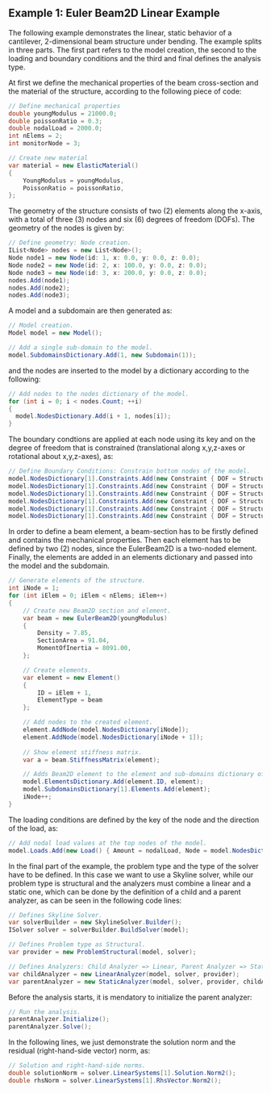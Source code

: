 ## Example 1: Euler Beam2D Linear Example

The following example demonstrates the linear, static behavior of a cantilever, 2-dimensional beam structure under bending.
The example splits in three parts. The first part refers to the model creation, the second to the loading and boundary conditions
and the third and final defines the analysis type. 

At first we define the mechanical properties of the beam cross-section and the material of the structure,
according to the following piece of code:

```csharp
// Define mechanical properties
double youngModulus = 21000.0;
double poissonRatio = 0.3;
double nodalLoad = 2000.0;
int nElems = 2;
int monitorNode = 3;

// Create new material
var material = new ElasticMaterial()
{
	YoungModulus = youngModulus,
	PoissonRatio = poissonRatio,
};
```

The geometry of the structure consists of two (2) elements along the x-axis, with a total of three (3) nodes and
six (6) degrees of freedom (DOFs). The geometry of the nodes is given by:

```csharp
// Define geometry: Node creation. 
IList<Node> nodes = new List<Node>();
Node node1 = new Node(id: 1, x: 0.0, y: 0.0, z: 0.0);
Node node2 = new Node(id: 2, x: 100.0, y: 0.0, z: 0.0);
Node node3 = new Node(id: 3, x: 200.0, y: 0.0, z: 0.0);
nodes.Add(node1);
nodes.Add(node2);
nodes.Add(node3);
```

A model and a subdomain are then generated as:

```csharp
// Model creation.
Model model = new Model();

// Add a single sub-domain to the model.
model.SubdomainsDictionary.Add(1, new Subdomain(1));
```

and the nodes are inserted to the model by a dictionary according to the following:

```csharp
// Add nodes to the nodes dictionary of the model.
for (int i = 0; i < nodes.Count; ++i)
{
  model.NodesDictionary.Add(i + 1, nodes[i]);
}
```

The boundary condtions are applied at each node using its key and on the degree of freedom 
that is constrained (translational along x,y,z-axes or rotational about x,y,z-axes), as:

```csharp
// Define Boundary Conditions: Constrain bottom nodes of the model.
model.NodesDictionary[1].Constraints.Add(new Constraint { DOF = StructuralDof.TranslationX });
model.NodesDictionary[1].Constraints.Add(new Constraint { DOF = StructuralDof.TranslationY });
model.NodesDictionary[1].Constraints.Add(new Constraint { DOF = StructuralDof.TranslationZ });
model.NodesDictionary[1].Constraints.Add(new Constraint { DOF = StructuralDof.RotationX });
model.NodesDictionary[1].Constraints.Add(new Constraint { DOF = StructuralDof.RotationY });
model.NodesDictionary[1].Constraints.Add(new Constraint { DOF = StructuralDof.RotationZ });
```

In order to define a beam element, a beam-section has to be firstly defined and 
contains the mechanical properties. Then each element has to be defined by two (2) 
nodes, since the EulerBeam2D is a two-noded element. Finally, the elements
are added in an elements dictionary and passed into the model and the subdomain.

```csharp
// Generate elements of the structure.
int iNode = 1;
for (int iElem = 0; iElem < nElems; iElem++)
{
	// Create new Beam2D section and element.
	var beam = new EulerBeam2D(youngModulus)
	{
		Density = 7.85,
		SectionArea = 91.04,
		MomentOfInertia = 8091.00,
	};

	// Create elements.
	var element = new Element()
	{
		ID = iElem + 1,
		ElementType = beam
	};

	// Add nodes to the created element.
	element.AddNode(model.NodesDictionary[iNode]);
	element.AddNode(model.NodesDictionary[iNode + 1]);
				
	// Show element stiffness matrix.
	var a = beam.StiffnessMatrix(element);

	// Adds Beam2D element to the element and sub-domains dictionary of the model.
	model.ElementsDictionary.Add(element.ID, element);
	model.SubdomainsDictionary[1].Elements.Add(element);
	iNode++;
}
```

The loading conditions are defined by the key of the node and the direction of the load,
as:

```csharp
// Add nodal load values at the top nodes of the model.
model.Loads.Add(new Load() { Amount = nodalLoad, Node = model.NodesDictionary[monitorNode], DOF = StructuralDof.TranslationY });
```

In the final part of the example, the problem type and the type of the solver have to be
defined. In this case we want to use a Skyline solver, while our problem type is 
structural and the analyzers must combine a linear and a static one, 
which can be done by the definition of a child and a parent analyzer, as can be seen
in the following code lines:

```csharp
// Defines Skyline Solver.
var solverBuilder = new SkylineSolver.Builder();
ISolver solver = solverBuilder.BuildSolver(model);

// Defines Problem type as Structural.
var provider = new ProblemStructural(model, solver);

// Defines Analyzers: Child Analyzer => Linear, Parent Analyzer => Static
var childAnalyzer = new LinearAnalyzer(model, solver, provider);
var parentAnalyzer = new StaticAnalyzer(model, solver, provider, childAnalyzer);
```

Before the analysis starts, it is mendatory to initialize the parent analyzer:

```csharp
// Run the analysis.
parentAnalyzer.Initialize();
parentAnalyzer.Solve();
```

In the following lines, we just demonstrate the solution norm and the residual (right-hand-side vector) norm, as:

```csharp
// Solution and right-hand-side norms.
double solutionNorm = solver.LinearSystems[1].Solution.Norm2();
double rhsNorm = solver.LinearSystems[1].RhsVector.Norm2();
```



